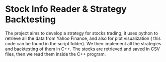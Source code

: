 # Stock Info Reader & Strategy Backtesting

The project aims to develop a strategy for stocks trading, it uses python to retrieve all the data from Yahoo Finance, and also for plot visualization ( this code can be found in the script folder).
We then implement all the strategies and backtesting of them in C++. The stocks are retrieved and saved in CSV files, then we read them inside the C++ program.
